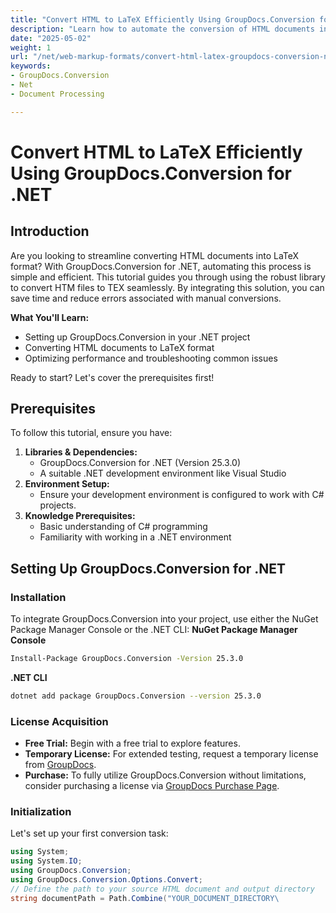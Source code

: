 ```yaml
---
title: "Convert HTML to LaTeX Efficiently Using GroupDocs.Conversion for .NET"
description: "Learn how to automate the conversion of HTML documents into LaTeX format using GroupDocs.Conversion for .NET. Enhance your document processing workflow with this powerful tool."
date: "2025-05-02"
weight: 1
url: "/net/web-markup-formats/convert-html-latex-groupdocs-conversion-net/"
keywords:
- GroupDocs.Conversion
- Net
- Document Processing

---
```



# Convert HTML to LaTeX Efficiently Using GroupDocs.Conversion for .NET
## Introduction
Are you looking to streamline converting HTML documents into LaTeX format? With GroupDocs.Conversion for .NET, automating this process is simple and efficient. This tutorial guides you through using the robust library to convert HTM files to TEX seamlessly. By integrating this solution, you can save time and reduce errors associated with manual conversions.

**What You'll Learn:**
- Setting up GroupDocs.Conversion in your .NET project
- Converting HTML documents to LaTeX format
- Optimizing performance and troubleshooting common issues

Ready to start? Let's cover the prerequisites first!
## Prerequisites
To follow this tutorial, ensure you have:
1. **Libraries & Dependencies:**
   - GroupDocs.Conversion for .NET (Version 25.3.0)
   - A suitable .NET development environment like Visual Studio
2. **Environment Setup:**
   - Ensure your development environment is configured to work with C# projects.
3. **Knowledge Prerequisites:**
   - Basic understanding of C# programming
   - Familiarity with working in a .NET environment
## Setting Up GroupDocs.Conversion for .NET
### Installation
To integrate GroupDocs.Conversion into your project, use either the NuGet Package Manager Console or the .NET CLI:
**NuGet Package Manager Console**
```bash
Install-Package GroupDocs.Conversion -Version 25.3.0
```
**\.NET CLI**
```bash
dotnet add package GroupDocs.Conversion --version 25.3.0
```
### License Acquisition
- **Free Trial:** Begin with a free trial to explore features.
- **Temporary License:** For extended testing, request a temporary license from [GroupDocs](https://purchase.groupdocs.com/temporary-license/).
- **Purchase:** To fully utilize GroupDocs.Conversion without limitations, consider purchasing a license via [GroupDocs Purchase Page](https://purchase.groupdocs.com/buy).
### Initialization
Let's set up your first conversion task:
```csharp
using System;
using System.IO;
using GroupDocs.Conversion;
using GroupDocs.Conversion.Options.Convert;
// Define the path to your source HTML document and output directory
string documentPath = Path.Combine("YOUR_DOCUMENT_DIRECTORY\
